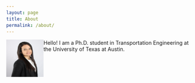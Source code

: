 ```yaml
---
layout: page
title: About
permalink: /about/
---
```


<p>
<img src="/assets/img/nat.jpg" alt="Natalia" style="float:left;width:100px;height:100px;">

Hello! I am a Ph.D. student in Transportation Engineering at the University of Texas at Austin.   
</p>



